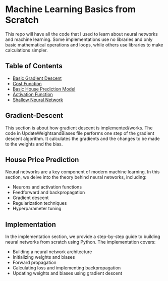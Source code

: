 # Machine Learning Basics from Scratch

This repo will have all the code that I used to learn about neural networks and machine learning. Some implementations use no libraries and only basic mathematical operations and loops, while others use libraries to make calculations simpler.

## Table of Contents

- [Basic Gradient Descent](#gradient-descent)
- [Cost Function](#cost)
- [Basic House Prediction Model](#house-price-prediction)
- [Activation Function](#neural-networks)
- [Shallow Neural Network](#implementation)




## Gradient-Descent

This section is about how gradient descent is implemented/works. The code in UpdateWeightsandBiases file performs one step of the gradient descent algorithm. 
It calculates the gradients and the changes to be made to the weights and the bias.






## House Price Prediction

Neural networks are a key component of modern machine learning. In this section, we delve into the theory behind neural networks, including:

- Neurons and activation functions
- Feedforward and backpropagation
- Gradient descent
- Regularization techniques
- Hyperparameter tuning

## Implementation

In the implementation section, we provide a step-by-step guide to building neural networks from scratch using Python. The implementation covers:

- Building a neural network architecture
- Initializing weights and biases
- Forward propagation
- Calculating loss and implementing backpropagation
- Updating weights and biases using gradient descent


